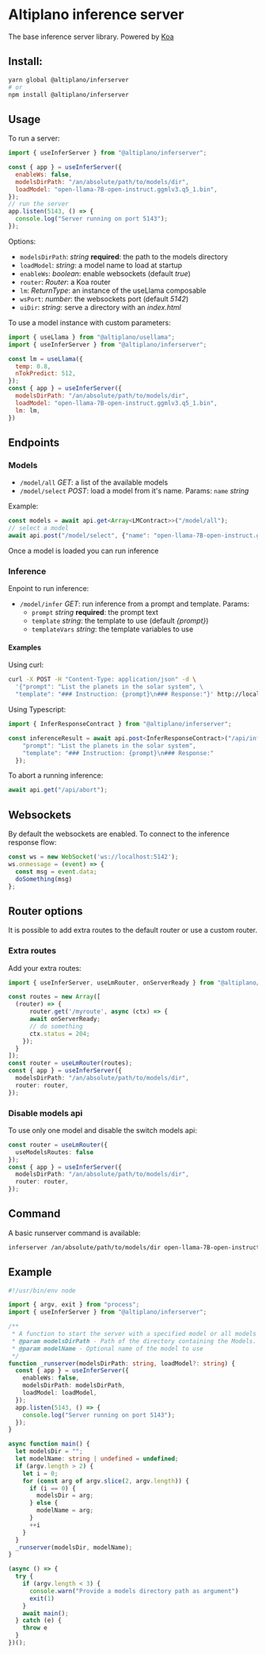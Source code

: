# Altiplano inference server

The base inference server library. Powered by [Koa](https://github.com/koajs/koa)

## Install:

```bash
yarn global @altiplano/inferserver
# or 
npm install @altiplano/inferserver
```

## Usage

To run a server:

```js
import { useInferServer } from "@altiplano/inferserver";

const { app } = useInferServer({
  enableWs: false,
  modelsDirPath: "/an/absolute/path/to/models/dir",
  loadModel: "open-llama-7B-open-instruct.ggmlv3.q5_1.bin",
});
// run the server
app.listen(5143, () => {
  console.log("Server running on port 5143");
});
```

Options:

- `modelsDirPath`: *string* **required**: the path to the models directory
- `loadModel`: *string*: a model name to load at startup
- `enableWs`: *boolean*: enable websockets (default *true*)
- `router`: *Router*: a Koa router
- `lm`: *ReturnType<typeof useLlama>*: an instance of the useLlama composable
- `wsPort`: *number*: the websockets port (default *5142*)
- `uiDir`: *string*: serve a directory with an *index.html*

To use a model instance with custom parameters:

```js
import { useLlama } from "@altiplano/usellama";
import { useInferServer } from "@altiplano/inferserver";

const lm = useLlama({
  temp: 0.8,
  nTokPredict: 512,
});
const { app } = useInferServer({
  modelsDirPath: "/an/absolute/path/to/models/dir",
  loadModel: "open-llama-7B-open-instruct.ggmlv3.q5_1.bin",
  lm: lm,
})
```

## Endpoints

### Models

- `/model/all` *GET*: a list of the available models
- `/model/select` *POST*: load a model from it's name. Params: `name` *string*

Example:

```ts
const models = await api.get<Array<LMContract>>("/model/all");
// select a model
await api.post("/model/select", {"name": "open-llama-7B-open-instruct.ggmlv3.q5_1"});
```

Once a model is loaded you can run inference

### Inference

Enpoint to run inference:

- `/model/infer` *GET*: run inference from a prompt and template. Params: 
  - `prompt` *string* **required**: the prompt text
  - `template` *string*: the template to use (default *{prompt}*)
  - `templateVars` *string*: the template variables to use


#### Examples

Using curl:

```bash
curl -X POST -H "Content-Type: application/json" -d \
  '{"prompt": "List the planets in the solar system", \
  "template": "### Instruction: {prompt}\n### Response:"}' http://localhost:5143/infer
```

Using Typescript:

```ts
import { InferResponseContract } from "@altiplano/inferserver";

const inferenceResult = await api.post<InferResponseContract>("/api/infer", {
    "prompt": "List the planets in the solar system",
    "template": "### Instruction: {prompt}\n### Response:"
  });
```

To abort a running inference:

```ts
await api.get("/api/abort");
```

## Websockets

By default the websockets are enabled. To connect to the inference response flow:

```ts
const ws = new WebSocket('ws://localhost:5142');
ws.onmessage = (event) => {
  const msg = event.data;
  doSomething(msg)
};
```

## Router options

It is possible to add extra routes to the default router or use a custom router.

### Extra routes

Add your extra routes:

```ts
import { useInferServer, useLmRouter, onServerReady } from "@altiplano/inferserver";

const routes = new Array([
  (router) => {
      router.get('/myroute', async (ctx) => {
      await onServerReady;
      // do something
      ctx.status = 204;
    });
  }
]);
const router = useLmRouter(routes);
const { app } = useInferServer({
  modelsDirPath: "/an/absolute/path/to/models/dir",
  router: router,
});
```

### Disable models api

To use only one model and disable the switch models api:

```ts
const router = useLmRouter({
  useModelsRoutes: false
});
const { app } = useInferServer({
  modelsDirPath: "/an/absolute/path/to/models/dir",
  router: router,
});
```

## Command

A basic runserver command is available:

```bash
inferserver /an/absolute/path/to/models/dir open-llama-7B-open-instruct.ggmlv3.q5_1.bin
```

## Example

```ts
#!/usr/bin/env node

import { argv, exit } from "process";
import { useInferServer } from "@altiplano/inferserver";

/**
 * A function to start the server with a specified model or all models in the directory.
 * @param modelsDirPath - Path of the directory containing the Models.
 * @param modelName - Optional name of the model to use
 */
function _runserver(modelsDirPath: string, loadModel?: string) {
  const { app } = useInferServer({
    enableWs: false,
    modelsDirPath: modelsDirPath,
    loadModel: loadModel,
  });
  app.listen(5143, () => {
    console.log("Server running on port 5143");
  });
}

async function main() {
  let modelsDir = "";
  let modelName: string | undefined = undefined;
  if (argv.length > 2) {
    let i = 0;
    for (const arg of argv.slice(2, argv.length)) {
      if (i == 0) {
        modelsDir = arg;
      } else {
        modelName = arg;
      }
      ++i
    }
  }
  _runserver(modelsDir, modelName);
}

(async () => {
  try {
    if (argv.length < 3) {
      console.warn("Provide a models directory path as argument")
      exit(1)
    }
    await main();
  } catch (e) {
    throw e
  }
})();
```
